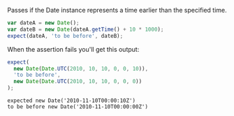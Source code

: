 Passes if the Date instance represents a time earlier than the specified time.

```js
var dateA = new Date();
var dateB = new Date(dateA.getTime() + 10 * 1000);
expect(dateA, 'to be before', dateB);
```

When the assertion fails you'll get this output:

```js
expect(
  new Date(Date.UTC(2010, 10, 10, 0, 0, 10)),
  'to be before',
  new Date(Date.UTC(2010, 10, 10, 0, 0, 0))
);
```

```output
expected new Date('2010-11-10T00:00:10Z')
to be before new Date('2010-11-10T00:00:00Z')
```
